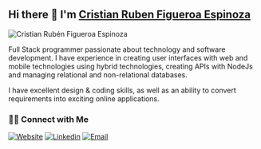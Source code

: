 ## Hi there 👋 I'm [Cristian Ruben Figueroa Espinoza](https://cristianfigueroa.dev)

![Cristian Rubén Figueroa Espinoza](https://github.com/cristian51310/cristian51310/assets/105263575/a57f7b90-256a-4a4d-8c1c-65e48aa3030c)

<div>
  <p>
    Full Stack programmer passionate about technology and software development. I have experience in creating user interfaces with web and mobile technologies using hybrid technologies, creating APIs with NodeJs and managing relational and non-relational databases.
  </p>
  <p>
    I have excellent design & coding skills, as well as an ability to convert requirements into exciting online applications.
  </p>
</div>

<h3> 🤝🏻 Connect with Me </h3>

<p>
<a href="https://cristianfigueroa.dev/" target="_blank"><img alt="Website" src="https://img.shields.io/badge/Website-www.cristianfigueroa.dev-93F0C7?style=flat&logo=google-chrome"></a>
<a href="https://mx.linkedin.com/cristianruben/" target="_blank"><img alt="Linkedin" src="https://img.shields.io/badge/Linkedin-@cristianruben-blue?style=flat&logo=linkedin"></a>
<a href="mailto:cristian.figueroa.crfe@gmail.com"><img alt="Email" src="https://img.shields.io/badge/Email-cristian.figueroa.crfe@gmail.com-C0B1F8?style=flat&logo=gmail"></a>
</p>
